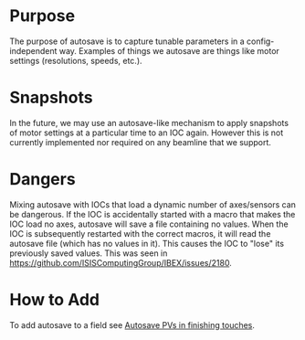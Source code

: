 # Purpose

The purpose of autosave is to capture tunable parameters in a config-independent way. Examples of things we autosave are things like motor settings (resolutions, speeds, etc.).

# Snapshots

In the future, we may use an autosave-like mechanism to apply snapshots of motor settings at a particular time to an IOC again. However this is not currently implemented nor required on any beamline that we support.

# Dangers

Mixing autosave with IOCs that load a dynamic number of axes/sensors can be dangerous. If the IOC is accidentally started with a macro that makes the IOC load no axes, autosave will save a file containing no values. When the IOC is subsequently restarted with the correct macros, it will read the autosave file (which has no values in it). This causes the IOC to "lose" its previously saved values. This was seen in https://github.com/ISISComputingGroup/IBEX/issues/2180.

# How to Add

To add autosave to a field see [Autosave PVs in finishing touches](https://github.com/ISISComputingGroup/ibex_developers_manual/wiki/IOC-Finishing-Touches#4-autosave-pvs).
